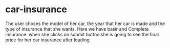 # car-insurance

The user choses the model of her car, the year that her car is made and the type of insurance that she wants. Here we have basir and Complete insurance. 
when she clicks on submit button she is going to see the final price for her car insurance after loading.
